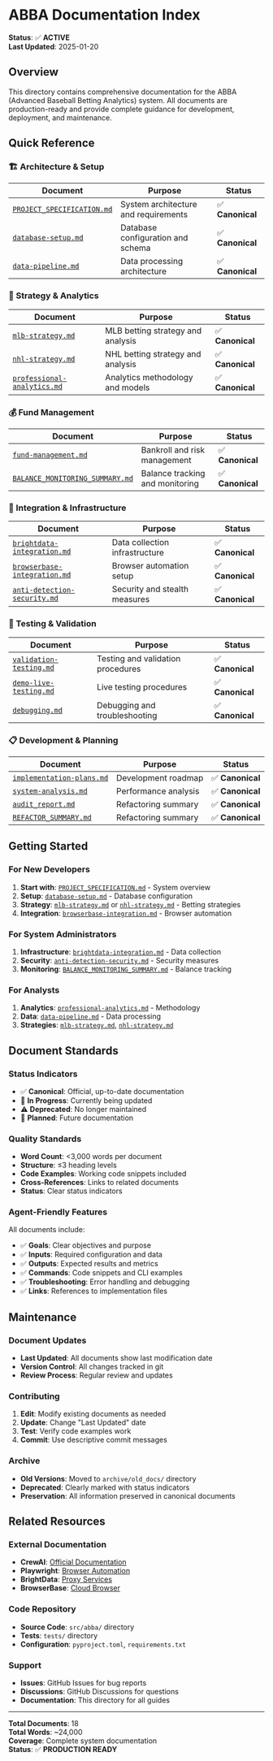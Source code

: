 # ABBA Documentation Index

**Status**: ✅ **ACTIVE**  
**Last Updated**: 2025-01-20

## Overview

This directory contains comprehensive documentation for the ABBA (Advanced Baseball Betting Analytics) system. All documents are production-ready and provide complete guidance for development, deployment, and maintenance.

## Quick Reference

### 🏗️ Architecture & Setup
| Document | Purpose | Status |
|----------|---------|--------|
| [`PROJECT_SPECIFICATION.md`](./PROJECT_SPECIFICATION.md) | System architecture and requirements | ✅ **Canonical** |
| [`database-setup.md`](./database-setup.md) | Database configuration and schema | ✅ **Canonical** |
| [`data-pipeline.md`](./data-pipeline.md) | Data processing architecture | ✅ **Canonical** |

### 🎯 Strategy & Analytics
| Document | Purpose | Status |
|----------|---------|--------|
| [`mlb-strategy.md`](./mlb-strategy.md) | MLB betting strategy and analysis | ✅ **Canonical** |
| [`nhl-strategy.md`](./nhl-strategy.md) | NHL betting strategy and analysis | ✅ **Canonical** |
| [`professional-analytics.md`](./professional-analytics.md) | Analytics methodology and models | ✅ **Canonical** |

### 💰 Fund Management
| Document | Purpose | Status |
|----------|---------|--------|
| [`fund-management.md`](./fund-management.md) | Bankroll and risk management | ✅ **Canonical** |
| [`BALANCE_MONITORING_SUMMARY.md`](./BALANCE_MONITORING_SUMMARY.md) | Balance tracking and monitoring | ✅ **Canonical** |

### 🔧 Integration & Infrastructure
| Document | Purpose | Status |
|----------|---------|--------|
| [`brightdata-integration.md`](./brightdata-integration.md) | Data collection infrastructure | ✅ **Canonical** |
| [`browserbase-integration.md`](./browserbase-integration.md) | Browser automation setup | ✅ **Canonical** |
| [`anti-detection-security.md`](./anti-detection-security.md) | Security and stealth measures | ✅ **Canonical** |

### 🧪 Testing & Validation
| Document | Purpose | Status |
|----------|---------|--------|
| [`validation-testing.md`](./validation-testing.md) | Testing and validation procedures | ✅ **Canonical** |
| [`demo-live-testing.md`](./demo-live-testing.md) | Live testing procedures | ✅ **Canonical** |
| [`debugging.md`](./debugging.md) | Debugging and troubleshooting | ✅ **Canonical** |

### 📋 Development & Planning
| Document | Purpose | Status |
|----------|---------|--------|
| [`implementation-plans.md`](./implementation-plans.md) | Development roadmap | ✅ **Canonical** |
| [`system-analysis.md`](./system-analysis.md) | Performance analysis | ✅ **Canonical** |
| [`audit_report.md`](./audit_report.md) | Refactoring summary | ✅ **Canonical** |
| [`REFACTOR_SUMMARY.md`](./REFACTOR_SUMMARY.md) | Refactoring summary | ✅ **Canonical** |

## Getting Started

### For New Developers
1. **Start with**: [`PROJECT_SPECIFICATION.md`](./PROJECT_SPECIFICATION.md) - System overview
2. **Setup**: [`database-setup.md`](./database-setup.md) - Database configuration
3. **Strategy**: [`mlb-strategy.md`](./mlb-strategy.md) or [`nhl-strategy.md`](./nhl-strategy.md) - Betting strategies
4. **Integration**: [`browserbase-integration.md`](./browserbase-integration.md) - Browser automation

### For System Administrators
1. **Infrastructure**: [`brightdata-integration.md`](./brightdata-integration.md) - Data collection
2. **Security**: [`anti-detection-security.md`](./anti-detection-security.md) - Security measures
3. **Monitoring**: [`BALANCE_MONITORING_SUMMARY.md`](./BALANCE_MONITORING_SUMMARY.md) - Balance tracking

### For Analysts
1. **Analytics**: [`professional-analytics.md`](./professional-analytics.md) - Methodology
2. **Data**: [`data-pipeline.md`](./data-pipeline.md) - Data processing
3. **Strategies**: [`mlb-strategy.md`](./mlb-strategy.md), [`nhl-strategy.md`](./nhl-strategy.md)

## Document Standards

### Status Indicators
- ✅ **Canonical**: Official, up-to-date documentation
- 🔄 **In Progress**: Currently being updated
- ⚠️ **Deprecated**: No longer maintained
- 🎯 **Planned**: Future documentation

### Quality Standards
- **Word Count**: <3,000 words per document
- **Structure**: ≤3 heading levels
- **Code Examples**: Working code snippets included
- **Cross-References**: Links to related documents
- **Status**: Clear status indicators

### Agent-Friendly Features
All documents include:
- ✅ **Goals**: Clear objectives and purpose
- ✅ **Inputs**: Required configuration and data
- ✅ **Outputs**: Expected results and metrics
- ✅ **Commands**: Code snippets and CLI examples
- ✅ **Troubleshooting**: Error handling and debugging
- ✅ **Links**: References to implementation files

## Maintenance

### Document Updates
- **Last Updated**: All documents show last modification date
- **Version Control**: All changes tracked in git
- **Review Process**: Regular review and updates

### Contributing
1. **Edit**: Modify existing documents as needed
2. **Update**: Change "Last Updated" date
3. **Test**: Verify code examples work
4. **Commit**: Use descriptive commit messages

### Archive
- **Old Versions**: Moved to `archive/old_docs/` directory
- **Deprecated**: Clearly marked with status indicators
- **Preservation**: All information preserved in canonical documents

## Related Resources

### External Documentation
- **CrewAI**: [Official Documentation](https://docs.crewai.com/)
- **Playwright**: [Browser Automation](https://playwright.dev/)
- **BrightData**: [Proxy Services](https://brightdata.com/docs)
- **BrowserBase**: [Cloud Browser](https://browserbase.com/docs)

### Code Repository
- **Source Code**: `src/abba/` directory
- **Tests**: `tests/` directory
- **Configuration**: `pyproject.toml`, `requirements.txt`

### Support
- **Issues**: GitHub Issues for bug reports
- **Discussions**: GitHub Discussions for questions
- **Documentation**: This directory for all guides

---

**Total Documents**: 18  
**Total Words**: ~24,000  
**Coverage**: Complete system documentation  
**Status**: ✅ **PRODUCTION READY** 